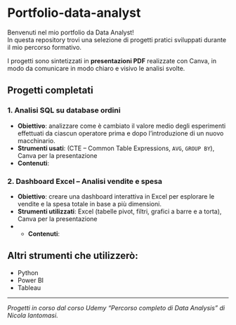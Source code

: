 # Portfolio-data-analyst
Benvenuti nel mio portfolio da Data Analyst!  
In questa repository trovi una selezione di progetti pratici sviluppati durante il mio percorso formativo.

I progetti sono sintetizzati in **presentazioni PDF** realizzate con Canva, in modo da comunicare in modo chiaro e visivo le analisi svolte.

## Progetti completati
### 1. Analisi SQL su database ordini
- **Obiettivo**: analizzare come è cambiato il valore medio degli esperimenti effettuati da ciascun operatore prima e dopo l’introduzione di un nuovo macchinario.
- **Strumenti usati**: (CTE – Common Table Expressions, `AVG`, `GROUP BY`), Canva per la presentazione
- **Contenuti**:

### 2. Dashboard Excel – Analisi vendite e spesa
- **Obiettivo**: creare una dashboard interattiva in Excel per esplorare le vendite e la spesa totale in base a più dimensioni.
- **Strumenti utilizzati**: Excel (tabelle pivot, filtri, grafici a barre e a torta), Canva per la presentazione
- - **Contenuti**:


## Altri strumenti che utilizzerò:
- Python
- Power BI
- Tableau

---

*Progetti in corso dal corso Udemy “Percorso completo di Data Analysis” di Nicola Iantomasi.*
